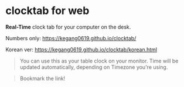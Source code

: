 # clocktab for web
**Real-Time** clock tab for your computer on the desk.


Numbers only: https://kegang0619.github.io/clocktab/

Korean ver: https://kegang0619.github.io/clocktab/korean.html
<br />

> You can use this as your table clock on your monitor. Time will be updated automatically, depending on Timezone you're using.

> Bookmark the link!
